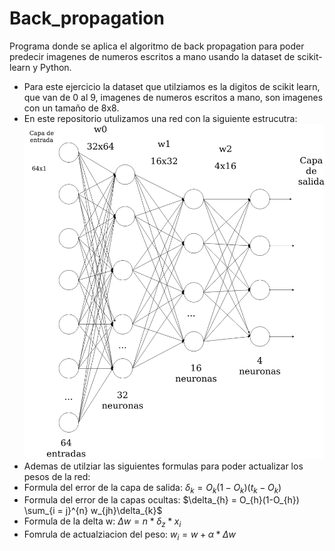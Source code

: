 # Back_propagation
Programa donde se aplica el algoritmo de back propagation para poder predecir imagenes de numeros escritos a mano usando la dataset de scikit-learn y Python.
- Para este ejercicio la dataset que utilziamos es la digitos de scikit learn, que van de 0 al 9, imagenes de numeros escritos a mano, son imagenes con un tamaño de 8x8.
- En este repositorio utulizamos una red con la siguiente estrucutra:
![Alt text](neural_network.png?raw=true "Red nauronal:")
- Ademas de utilziar las siguientes formulas para poder actualizar los pesos de la red:
- Formula del error de la capa de salida:
$\delta_{k} = O_{k}(1-O_{k})(t_{k}-O_{k})$
- Formula del error de la capas ocultas:
$\delta_{h} = O_{h}(1-O_{h}) \sum_{i = j}^{n} w_{jh}\delta_{k}$
- Formula de la delta w:
$\Delta w = n*\delta_{z}*x_{i}$
- Fomrula de actualziacion del peso:
$w_{i} = w + \alpha * \Delta w$
